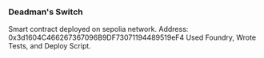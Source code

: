 ### Deadman's Switch

Smart contract deployed on sepolia network. Address: 0x3d1604C466267367096B9DF73071194489519eF4
Used Foundry, Wrote Tests, and Deploy Script. 
